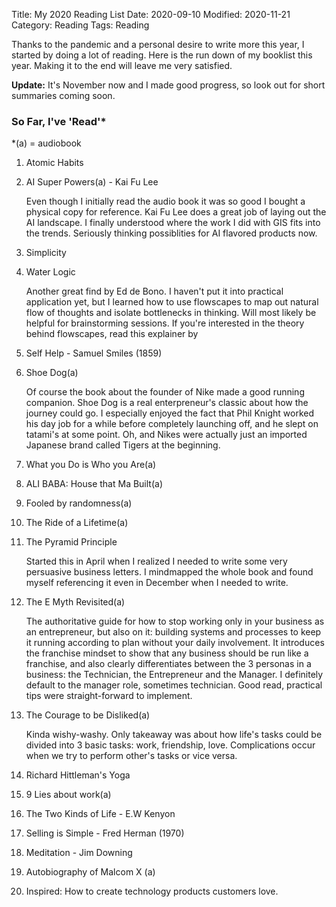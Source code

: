 Title: My 2020 Reading List
Date: 2020-09-10
Modified: 2020-11-21
Category: Reading
Tags: Reading


Thanks to the pandemic and a personal desire to write more this year, I started by doing a lot of reading. 
Here is the run down of my booklist this year. Making it to the end will leave me very satisfied. 

**Update:** It's November now and I made good progress, so look out for short summaries coming soon.

### So Far, I've 'Read'*
*(a) = audiobook

1. Atomic Habits
2. AI Super Powers(a) - Kai Fu Lee

    Even though I initially read the audio book it was so good I bought a physical copy for reference. Kai Fu Lee does a great job of laying out the AI landscape. I finally understood where the work I did with GIS fits into the trends. Seriously thinking possiblities for AI flavored products now.

3. Simplicity
4. Water Logic
    
    Another great find by Ed de Bono. I haven't put it into practical application yet, but I learned how to use flowscapes to map out natural flow of thoughts and isolate bottlenecks in thinking. Will most likely be helpful for brainstorming sessions. If you're interested in the theory behind flowscapes, read this explainer by

5. Self Help - Samuel Smiles (1859)
6. Shoe Dog(a)

    Of course the book about the founder of Nike made a good running companion. Shoe Dog is a real enterpreneur's classic about how the journey could go. I especially enjoyed the fact that Phil Knight worked his day job for a while before completely launching off,  and he slept on tatami's at some point. Oh, and Nikes were actually just an imported Japanese brand called Tigers at the beginning.

7. What you Do is Who you Are(a)
8. ALI BABA: House that Ma Built(a)
9. Fooled by randomness(a)
10. The Ride of a Lifetime(a)
11. The Pyramid Principle

    Started this in April when I realized I needed to write some very persuasive business letters. I mindmapped the whole book and found myself referencing it even in December when I needed to write.

12. The E Myth Revisited(a)

    The authoritative guide for how to stop working only in your business as an entrepreneur, but also on it: building systems and processes to keep it running according to plan without your daily involvement. It introduces the franchise mindset to show that any business should be run like a franchise, and also clearly differentiates between the 3 personas in a business: the Technician, the Entrepreneur and the Manager. I definitely default to the manager role, sometimes technician. Good read, practical tips were straight-forward to implement.

13. The Courage to be Disliked(a)

    Kinda wishy-washy. Only takeaway was about how life's tasks could be divided into 3 basic tasks: work, friendship, love. Complications occur when we try to perform other's tasks or vice versa.

14. Richard Hittleman's Yoga
15. 9 Lies about work(a)
16. The Two Kinds of Life - E.W Kenyon
17. Selling is Simple - Fred Herman (1970)
18. Meditation - Jim Downing
19. Autobiography of Malcom X (a)
20. Inspired: How to create technology products customers love.
